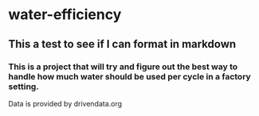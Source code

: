 # water-efficiency
## This a test to see if I can format in markdown
### This is a project that will try and figure out the best way to handle how much water should be used per cycle in a factory setting.
Data is provided by drivendata.org
